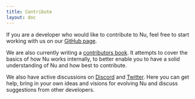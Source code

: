 ```yaml
---
title: Contribute
layout: doc
---
```


If you are a developer who would like to contribute to Nu, feel free to start working with us on our [GitHub page](https://github.com/nushell/nushell).

We are also currently writing a [contributors book](https://github.com/nushell/contributor-book). It attempts to cover the basics of how Nu works internally, to better enable you to have a solid understanding of Nu and how best to contribute.

We also have active discussions on [Discord](https://discord.gg/NtAbbGn) and [Twitter](https://twitter.com/nu_shell). Here you can get help, bring in your own ideas and visions for evolving Nu and discuss suggestions from other developers.
